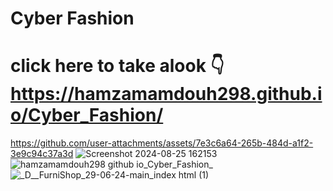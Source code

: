 # Cyber Fashion
# click here to take alook 👇 https://hamzamamdouh298.github.io/Cyber_Fashion/
https://github.com/user-attachments/assets/7e3c6a64-265b-484d-a1f2-3e9c94c37a3d
![Screenshot 2024-08-25 162153](https://github.com/user-attachments/assets/c36851ae-5fca-4a93-9e74-ced8379cbdc4)
![hamzamamdouh298 github io_Cyber_Fashion_](https://github.com/user-attachments/assets/65b4b964-6814-4ef2-88cb-3492c6d25278)
![_D__FurniShop_29-06-24-main_index html (1)](https://github.com/user-attachments/assets/66f35d28-ddc5-42ce-8e59-aad499548338)

